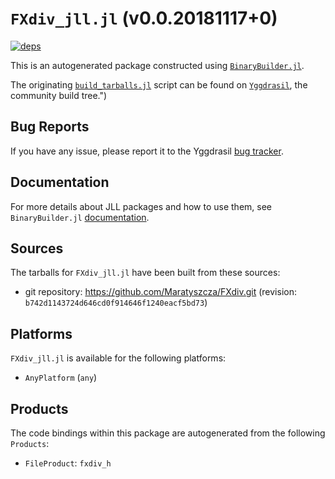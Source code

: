 # `FXdiv_jll.jl` (v0.0.20181117+0)

[![deps](https://juliahub.com/docs/FXdiv_jll/deps.svg)](https://juliahub.com/ui/Packages/FXdiv_jll/724LN?page=2)

This is an autogenerated package constructed using [`BinaryBuilder.jl`](https://github.com/JuliaPackaging/BinaryBuilder.jl).

The originating [`build_tarballs.jl`](https://github.com/JuliaPackaging/Yggdrasil/blob/624e387c5f1d63213890bc01f3802740c8790b7a/F/FXdiv/build_tarballs.jl) script can be found on [`Yggdrasil`](https://github.com/JuliaPackaging/Yggdrasil/), the community build tree.")

## Bug Reports

If you have any issue, please report it to the Yggdrasil [bug tracker](https://github.com/JuliaPackaging/Yggdrasil/issues).

## Documentation

For more details about JLL packages and how to use them, see `BinaryBuilder.jl` [documentation](https://docs.binarybuilder.org/stable/jll/).

## Sources

The tarballs for `FXdiv_jll.jl` have been built from these sources:

* git repository: https://github.com/Maratyszcza/FXdiv.git (revision: `b742d1143724d646cd0f914646f1240eacf5bd73`)

## Platforms

`FXdiv_jll.jl` is available for the following platforms:

* `AnyPlatform` (`any`)

## Products

The code bindings within this package are autogenerated from the following `Products`:

* `FileProduct`: `fxdiv_h`
